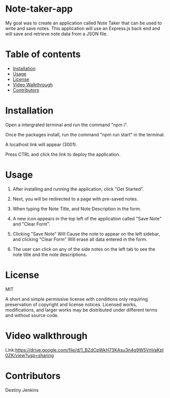 # Note-taker-app
My goal was to create an application called Note Taker that can be used to write and save notes. This application will use an Express.js back end and will save and retrieve note data from a JSON file.

# Table of contents
- [Installation](#installation)
- [Usage](#usage)
- [License](#license)
- [Video Walkthrough](#video-walkthrough)
- [Contributors](#contributors)

# Installation

Open a intergrated terminal and run the command "npm i".

Once the packages install, run the command "npm run start" in the terminal. 

A localhost link will appear (3001).

Press CTRL and click the link to deploy the application.

# Usage

1. After installing and running the application, click "Get Started".

2. Next, you will be redirected to a page with pre-saved notes.

3. When typing the Note Title, and Note Description in the form.

4. A new icon appears in the top left of the application called "Save Note" and "Clear Form".

5. Clicking "Save Note" Will Cause the note to appear on the left sidebar, and clicking "Clear Form" Will erase all data entered in the form.

6. The user can click on any of the side notes on the left tab to see the note title and the note descriptions.

# License

MIT

A short and simple permissive license with conditions only requiring preservation of copyright and license notices. Licensed works, modifications, and larger works may be distributed under different terms and without source code.

# Video walkthrough

Link:https://drive.google.com/file/d/1_BZdCpWkH73KAsu3n4g9W5VnVaKpl0ZK/view?usp=sharing

# Contributors 
Destiny Jenkins 